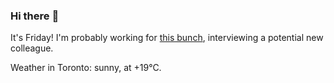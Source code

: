 ### Hi there :wave:

It's Friday! I'm probably working for [this bunch](https://github.com/kohofinancial), interviewing a potential new colleague.

Weather in Toronto: sunny, at +19°C.
